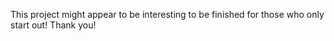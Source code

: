 This project might appear to be interesting to be finished for those who only start out! Thank you!

